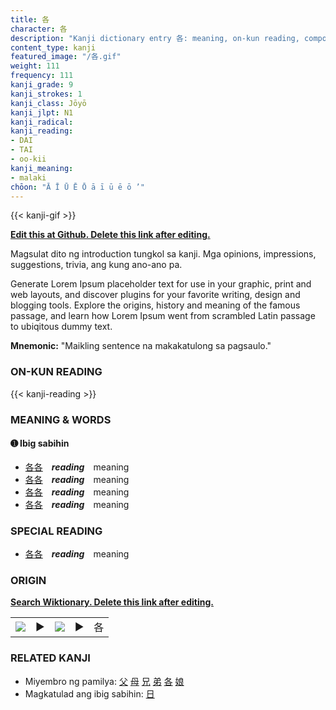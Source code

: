 ```yaml
---
title: 各
character: 各
description: "Kanji dictionary entry 各: meaning, on-kun reading, compounds, origin, related kanji"
content_type: kanji
featured_image: "/各.gif"
weight: 111
frequency: 111
kanji_grade: 9
kanji_strokes: 1
kanji_class: Jōyō
kanji_jlpt: N1
kanji_radical: 
kanji_reading: 
- DAI
- TAI
- oo-kii
kanji_meaning:
- malaki
chōon: "Ā Ī Ū Ē Ō ā ī ū ē ō ’"
---
```

[//]: # (Don't edit the line below. Kanji animated GIF code is automatically generated.)
{{< kanji-gif >}}

[//]: # (Edit below this line.)

**[Edit this at Github. Delete this link after editing.](https://github.com/tim0g/tim/tree/main/content/kanji/各/index.md)**

Magsulat dito ng introduction tungkol sa kanji. Mga opinions, impressions, suggestions, trivia, ang kung ano-ano pa.

Generate Lorem Ipsum placeholder text for use in your graphic, print and web layouts, and discover plugins for your favorite writing, design and blogging tools. Explore the origins, history and meaning of the famous passage, and learn how Lorem Ipsum went from scrambled Latin passage to ubiqitous dummy text.
 
**Mnemonic:** "Maikling sentence na makakatulong sa pagsaulo."

### ON-KUN READING

[//]: # (Don't edit the line below. ON-KUN READING code is automatically generated.)
{{< kanji-reading >}}

### MEANING & WORDS

#### ➊ **Ibig sabihin**
  - [各](../各)[各](../各)　***reading***　meaning
  - [各](../各)[各](../各)　***reading***　meaning
  - [各](../各)[各](../各)　***reading***　meaning
  - [各](../各)[各](../各)　***reading***　meaning

### SPECIAL READING
  - [各](../各)[各](../各)　***reading***　meaning

### ORIGIN

**[Search Wiktionary. Delete this link after editing.](https://wiktionary.org/wiki/各)**
<table class="kanji-table"><tr><td>
<img src="60px-各-bronze.svg.png">
</td><td>▶</td><td>
<img src="60px-各-oracle.svg.png">
</td><td>▶</td>
<td class="kanji-origin">各</td>
</tr></table>

### RELATED KANJI
- Miyembro ng pamilya: [父](../父) [母](../母) [兄](../兄) [弟](../弟) [各](../各) [娘](../娘)
- Magkatulad ang ibig sabihin: [日](../日)
